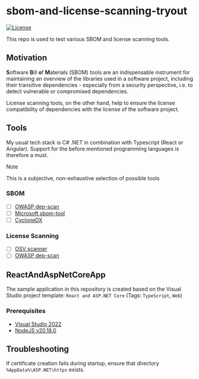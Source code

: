 # sbom-and-license-scanning-tryout

[![License](https://img.shields.io/badge/license-Apache%20License%202.0-blue.svg)](https://github.com/rufer7/sbom-and-license-scanning-tryout/blob/main/LICENSE)

This repo is used to test various SBOM and license scanning tools.

## Motivation

**S**oftware **B**ill **o**f **M**aterials (SBOM) tools are an indispensable instrument for maintaining an overview of the libraries used in a software project, including their transitive dependencies - especially from a security perspective, i.e. to detect vulnerable or compromised dependencies.

License scanning tools, on the other hand, help to ensure the license compatibility of dependencies with the license of the software project.

## Tools

My usual tech stack is C# .NET in combination with Typescript (React or Angular). Support for the before mentioned programming languages is therefore a must.

> [!NOTE]  
> This is a subjective, non-exhaustive selection of possible tools

### SBOM

- [ ] [OWASP dep-scan](https://owasp.org/www-project-dep-scan/)
- [ ] [Microsoft sbom-tool](https://github.com/microsoft/sbom-tool)
- [ ] [CycloneDX](https://cyclonedx.org/)

### License Scanning

- [ ] [OSV scanner](https://google.github.io/osv-scanner/experimental/license-scanning/)
- [ ] [OWASP dep-scan](https://owasp.org/www-project-dep-scan/)

## ReactAndAspNetCoreApp

The sample application in this repository is created based on the Visual Studio project template: `React and ASP.NET Core` (Tags: `TypeScript`, `Web`)

### Prerequisites

- [Visual Studio 2022](https://visualstudio.microsoft.com/de/downloads/)
- [NodeJS v20.18.0](https://nodejs.org/en)

## Troubleshooting

If certificate creation fails during startup, ensure that directory `%AppData%\ASP.NET\https` exists.
